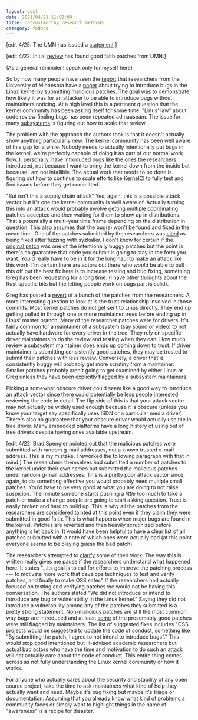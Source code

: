 ```yaml
---
layout: post
date: 2021/04/21 11:00:00
title: Untrustworthy research methods
category: fedora
---
```

[edit 4/25: The UMN has issued a [statement](https://lore.kernel.org/lkml/CAK8KejpUVLxmqp026JY7x5GzHU2YJLPU8SzTZUNXU2OXC70ZQQ@mail.gmail.com/)
]

[edit 4/22: Initial [review](https://lore.kernel.org/lkml/202104221451.292A6ED4@keescook/)
has found good faith patches from UMN.]

(As a general reminder I speak only for myself here)

So by now many people have seen the [report](https://twitter.com/gregkh/status/1384785747874656257)
that researchers from the University of Minnesota have a [paper](https://github.com/QiushiWu/QiushiWu.github.io/blob/main/papers/OpenSourceInsecurity.pdf)
about trying to introduce bugs in the Linux kernel by submitting malicious
patches. The goal was to demonstrate how likely it was for an attacker to be
able to introduce bugs without maintainers noticing. At a high level this is
a pertinent question that the kernel community has been asking itself for some
time. "Linus' law" about code review finding bugs has been repeated ad nauseam.
The issue for many [subsystems](https://lwn.net/Articles/718212/) is figuring
out how to scale that review.

The problem with the approach the authors took is that it doesn't actually
show anything particularly new. The kernel community has been well aware of this
gap for a while. Nobody needs to actually intentionally put bugs in the
kernel, we're perfectly capable of doing it as part of our normal work flow.
I, personally, have introduced bugs like the ones the researchers introduced,
not because I want to bring the kernel down from the inside but because I
am not infallible.
The actual work that needs to be done is figuring out how to continue to
scale efforts like [KernelCI](https://kernelci.org/) to fully test and find
issues before they get committed.

"But isn't this a supply chain attack" Yes, again, this is a possible attack
vector but it's one the kernel community is well aware of. Actually turning
this into an attack would probably involve getting multiple coordinating
patches accepted and then waiting for them to show up in distributions.
That's potentially a multi-year time frame depending on the distribution in
question. This also assumes that the bug(s) won't be found and fixed in the
mean time. One of the patches submitted by the researchers was [cited](https://git.kernel.org/pub/scm/linux/kernel/git/torvalds/linux.git/commit?id=b9ad3e9f5a7a760ab068e33e1f18d240ba32ce92)
as being fixed after fuzzing with syzkaller. I don't know for certain if the
[original patch](https://git.kernel.org/pub/scm/linux/kernel/git/torvalds/linux.git/commit?id=a068aab42258)
was one of the intentionally buggy patches but the point is there's no
guarantee that code you submit is going to stay in the form you want. You'd
really have to be in it for the long haul to make an attack like this work.
I'm certain there are actors out there who _would_ be able to pull this off
but the best fix here is to increase testing and bug fixing, something
Greg has been [requesting](https://lore.kernel.org/linux-doc/YH5tAqLr965MNZyW@kroah.com/)
for a long time. (I have other thoughts about the Rust specific bits but the
letting people work on bugs part is solid).

Greg has posted a [revert](https://lore.kernel.org/lkml/20210421130105.1226686-1-gregkh@linuxfoundation.org/)
of a bunch of the patches from the researchers. A more interesting question
to look at is the trust relationship involved in those commits. Most kernel
patches do not get sent to Linus directly. They end up getting pulled in
through one or more maintainer trees before ending up in Linus' master branch.
Many of the researcher patches were for drivers. It's fairly common for a
maintainer of a subsystem (say sound or video) to not actually have hardware
for every driver in the tree. They rely on specific driver maintainers to do
the review and testing when they can. How much review a subsystem maintainer
does ends up coming down to trust. If driver maintainer is submitting
consistently good patches, they may be trusted to submit their patches with
less review. Conversely, a driver that is consistently buggy will probably
get more scrutiny from a maintainer. Smaller patches probably aren't going to
get examined by either Linus or Greg unless they have been explicitly flagged
by a subsystem maintainers.

Picking a somewhat obscure driver could seem like a good way to introduce an
attack vector since there could potentially
be less people interested reviewing the code in detail. The flip side of this
is that your attack vector may not actually be widely used enough
because it is obscure (unless you know your target say specifically uses ISDN
or a particular media driver). There's also no guarantee that your obscure
driver would actually use the in tree driver. Many embedded platforms have a
long history of using out of tree drivers despite having ones available
upstream.

[edit 4/22: Brad Spengler pointed out that the malicious patches were
submitted with random g-mail addresses, not a known trusted e-mail address.
This is my mistake. I reworked the following paragraph with that in mind.]
The researchers themselves had submitted a number of patches to the kernel
under their own names but submitted the malicious patches under random
g-mail addresses. This is a pretty poor attack vector since, again, to do
something effective you would probably need multiple small patches.
You'd have to be very good at what you are doing to not raise suspicion.
The minute someone starts pushing a _little_ too much to take a patch or
make a change people are going to start asking question. Trust is easily
broken and hard to build up. This is why all the patches from the researchers
are considered tainted at this point even if they claim they were submitted
in good faith. This is what happens when major bugs are found in the kernel.
Patches are reverted and then heavily scrutinized before anything is let back
in. It would have been helpful to have a clear list of all patches submitted
with a note of which ones were actually bad (at this point everyone seems to be
playing guess the bad patch).

The researchers attempted to [clarify](https://www-users.cs.umn.edu/~kjlu/papers/clarifications-hc.pdf)
some of their work. The way this is written really gives me pause if the
researchers understand what happened here. It states "...its goal is to call for
efforts to improve the patching process --- to motivate more work that develops
techniques to test and verify patches, and finally to make OSS safer."
If the researchers had actually focused on testing and verifying patches we
would not be having this conversation. The authors stated "We
did not introduce or intend to introduce any bug or vulnerability in the
Linux kernel." Saying they did not introduce a vulnerability among any of
the patches they submitted is a pretty strong statement. Non-malicious patches
are still the most common way bugs are introduced and at least [some](https://lore.kernel.org/lkml/nycvar.YFH.7.76.2104211628560.18270@cbobk.fhfr.pm/)
of the presumably good patches were still flagged by maintainers. The list of
suggested fixes includes "OSS projects would be suggested to update the code of
conduct, something like “By submitting the patch, I agree to not intend to
introduce bugs”." This would stop good intentioned but ill-advised academic
researchers but actual bad actors who have the time and motivation to
do such an attack will not actually care about the code of conduct.
This entire thing comes across as not fully understanding the Linux kernel
community or how it works. 

For anyone who actually cares about the security and stability of any open
source project, take the time to ask maintainers what kind of help they
actually want and need. Maybe it's bug fixing but maybe it's triage or
documentation. Assuming that you already know what kind of problems a
community faces or simply want to highlight things in the name of "awareness"
is a recipe for disaster.
